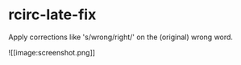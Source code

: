 # rcirc-late-fix

Apply corrections like 's/wrong/right/' on the (original) wrong word.

![[image:screenshot.png]]
